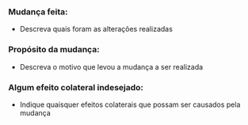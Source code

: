 ### Mudança feita:
- Descreva quais foram as alterações realizadas

### Propósito da mudança:
- Descreva o motivo que levou a mudança a ser realizada

### Algum efeito colateral indesejado:
- Indique quaisquer efeitos colaterais que possam ser causados pela mudança